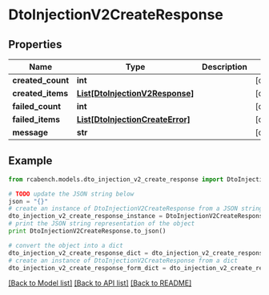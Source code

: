 # DtoInjectionV2CreateResponse


## Properties

Name | Type | Description | Notes
------------ | ------------- | ------------- | -------------
**created_count** | **int** |  | [optional] 
**created_items** | [**List[DtoInjectionV2Response]**](DtoInjectionV2Response.md) |  | [optional] 
**failed_count** | **int** |  | [optional] 
**failed_items** | [**List[DtoInjectionCreateError]**](DtoInjectionCreateError.md) |  | [optional] 
**message** | **str** |  | [optional] 

## Example

```python
from rcabench.models.dto_injection_v2_create_response import DtoInjectionV2CreateResponse

# TODO update the JSON string below
json = "{}"
# create an instance of DtoInjectionV2CreateResponse from a JSON string
dto_injection_v2_create_response_instance = DtoInjectionV2CreateResponse.from_json(json)
# print the JSON string representation of the object
print DtoInjectionV2CreateResponse.to_json()

# convert the object into a dict
dto_injection_v2_create_response_dict = dto_injection_v2_create_response_instance.to_dict()
# create an instance of DtoInjectionV2CreateResponse from a dict
dto_injection_v2_create_response_form_dict = dto_injection_v2_create_response.from_dict(dto_injection_v2_create_response_dict)
```
[[Back to Model list]](../README.md#documentation-for-models) [[Back to API list]](../README.md#documentation-for-api-endpoints) [[Back to README]](../README.md)


